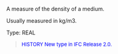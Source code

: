A measure of the density of a medium.

Usually measured in kg/m3.

Type: REAL

> <font size="-1" color="#0000FF">HISTORY New type in IFC Release 2.0.
</font>